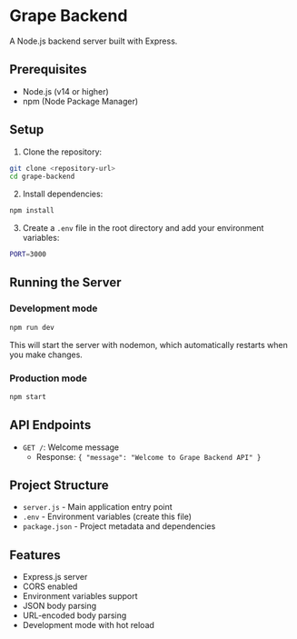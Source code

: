 # Grape Backend

A Node.js backend server built with Express.

## Prerequisites

- Node.js (v14 or higher)
- npm (Node Package Manager)

## Setup

1. Clone the repository:
```bash
git clone <repository-url>
cd grape-backend
```

2. Install dependencies:
```bash
npm install
```

3. Create a `.env` file in the root directory and add your environment variables:
```bash
PORT=3000
```

## Running the Server

### Development mode
```bash
npm run dev
```
This will start the server with nodemon, which automatically restarts when you make changes.

### Production mode
```bash
npm start
```

## API Endpoints

- `GET /`: Welcome message
  - Response: `{ "message": "Welcome to Grape Backend API" }`

## Project Structure

- `server.js` - Main application entry point
- `.env` - Environment variables (create this file)
- `package.json` - Project metadata and dependencies

## Features

- Express.js server
- CORS enabled
- Environment variables support
- JSON body parsing
- URL-encoded body parsing
- Development mode with hot reload 